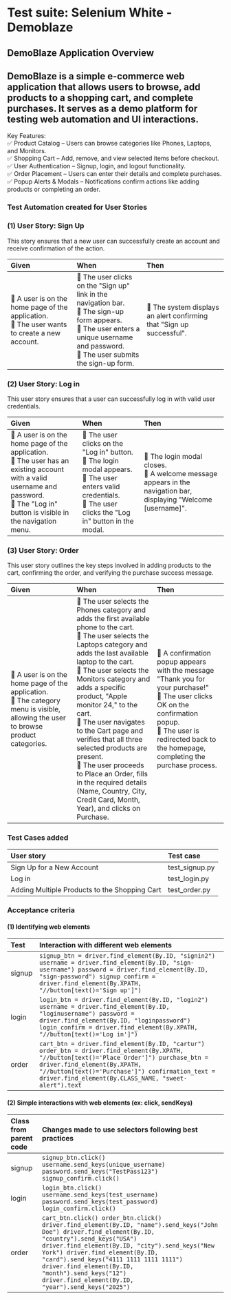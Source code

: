 # Test suite: Selenium White \- Demoblaze

## DemoBlaze Application Overview

## DemoBlaze is a simple e-commerce web application that allows users to browse, add products to a shopping cart, and complete purchases. It serves as a demo platform for testing web automation and UI interactions.

Key Features:  
✅ Product Catalog – Users can browse categories like Phones, Laptops, and Monitors.  
✅ Shopping Cart – Add, remove, and view selected items before checkout.  
✅ User Authentication – Signup, login, and logout functionality.  
✅ Order Placement – Users can enter their details and complete purchases.  
✅ Popup Alerts & Modals – Notifications confirm actions like adding products or completing an order.

### Test Automation created for User Stories

###  **(1) User Story: Sign Up** 

This story ensures that a new user can successfully create an account and receive confirmation of the action. 

| Given | When | Then |
| :---- | :---- | :---- |
| 🔹 A user is on the home page of the application. <br> 🔹 The user wants to create a new account. | 🔹 The user clicks on the "Sign up" link in the navigation bar. <br> 🔹 The sign-up form appears. <br> 🔹 The user enters a unique username and password. <br> 🔹 The user submits the sign-up form. | 🔹 The system displays an alert confirming that "Sign up successful".  |

###  **(2) User Story: Log in**

This user story ensures that a user can successfully log in with valid user credentials.

| Given | When | Then |
| :---- | :---- | :---- |
| 🔹 A user is on the home page of the application. <br> 🔹 The user has an existing account with a valid username and password. <br> 🔹 The "Log in" button is visible in the navigation menu. | 🔹 The user clicks on the "Log in" button. <br> 🔹 The login modal appears. <br> 🔹 The user enters valid credentials. <br> 🔹 The user clicks the "Log in" button in the modal.  | 🔹 The login modal closes. <br> 🔹 A welcome message appears in the navigation bar, displaying "Welcome \[username\]".  |

###  **(3) User Story: Order**

This user story outlines the key steps involved in adding products to the cart, confirming the order, and verifying the purchase success message.

| Given | When | Then |
| :---- | :---- | :---- |
| 🔹 A user is on the home page of the application. <br> 🔹 The category menu is visible, allowing the user to browse product categories. | 🔹 The user selects the Phones category and adds the first available phone to the cart. <br> 🔹 The user selects the Laptops category and adds the last available laptop to the cart. <br> 🔹 The user selects the Monitors category and adds a specific product, "Apple monitor 24," to the cart. <br> 🔹 The user navigates to the Cart page and verifies that all three selected products are present. <br> 🔹 The user proceeds to Place an Order, fills in the required details (Name, Country, City, Credit Card, Month, Year), and clicks on Purchase.  | 🔹 A confirmation popup appears with the message "Thank you for your purchase\!" <br> 🔹 The user clicks OK on the confirmation popup. <br> 🔹 The user is redirected back to the homepage, completing the purchase process.  |

### Test Cases added

| User story | Test case |
| :---- | :---- |
| Sign Up for a New Account | test\_signup.py |
| Log in | test\_login.py |
| Adding Multiple Products to the Shopping Cart | test\_order.py |

### Acceptance criteria

#### (1) Identifying web elements 

| Test | Interaction with different web elements |
| :---- | :---- |
| signup | `signup_btn = driver.find_element(By.ID, "signin2") username = driver.find_element(By.ID, "sign-username") password = driver.find_element(By.ID, "sign-password") signup_confirm = driver.find_element(By.XPATH, "//button[text()='Sign up']")` |
| login | `login_btn = driver.find_element(By.ID, "login2") username = driver.find_element(By.ID, "loginusername") password = driver.find_element(By.ID, "loginpassword") login_confirm = driver.find_element(By.XPATH, "//button[text()='Log in']")` |
| order | `cart_btn = driver.find_element(By.ID, "cartur") order_btn = driver.find_element(By.XPATH, "//button[text()='Place Order']") purchase_btn = driver.find_element(By.XPATH, "//button[text()='Purchase']") confirmation_text = driver.find_element(By.CLASS_NAME, "sweet-alert").text` |

#### (2) Simple interactions with web elements (ex: click, sendKeys)

| Class from parent code | Changes made to use selectors following best practices |
| :---- | :---- |
| signup | `signup_btn.click() username.send_keys(unique_username) password.send_keys("TestPass123") signup_confirm.click()` |
| login | `login_btn.click() username.send_keys(test_username) password.send_keys(test_password) login_confirm.click()` |
| order | `cart_btn.click() order_btn.click() driver.find_element(By.ID, "name").send_keys("John Doe") driver.find_element(By.ID, "country").send_keys("USA") driver.find_element(By.ID, "city").send_keys("New York") driver.find_element(By.ID, "card").send_keys("4111 1111 1111 1111") driver.find_element(By.ID, "month").send_keys("12") driver.find_element(By.ID, "year").send_keys("2025")` |

